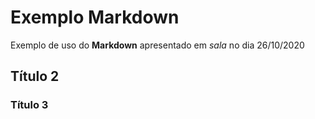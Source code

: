 # Exemplo Markdown

Exemplo de uso do **Markdown** apresentado em *sala* no dia 26/10/2020

## Título 2

### Título 3

